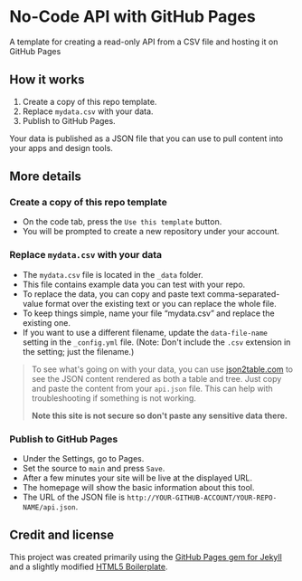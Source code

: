 # No-Code API with GitHub Pages

A template for creating a read-only API from a CSV file and hosting it on GitHub Pages

## How it works

1. Create a copy of this repo template.
2. Replace `mydata.csv` with your data.
3. Publish to GitHub Pages.

Your data is published as a JSON file that you can use to pull content into your apps and design tools.

## More details

### Create a copy of this repo template

- On the code tab, press the `Use this template` button.
- You will be prompted to create a new repository under your account.

### Replace `mydata.csv` with your data

- The `mydata.csv` file is located in the `_data` folder.
- This file contains example data you can test with your repo.
- To replace the data, you can copy and paste text comma-separated-value format over the existing text or you can replace the whole file.
- To keep things simple, name your file “mydata.csv” and replace the existing one.
- If you want to use a different filename, update the `data-file-name` setting in the `_config.yml` file. (Note: Don't include the `.csv` extension in the setting; just the filename.)

> To see what's going on with your data, you can use [json2table.com](http://json2table.com/) to see the JSON content rendered as both a table and tree. Just copy and paste the content from your `api.json` file. This can help with troubleshooting if something is not working.
>
> **Note this site is not secure so don't paste any sensitive data there.**

### Publish to GitHub Pages

- Under the Settings, go to Pages.
- Set the source to `main` and press `Save`.
- After a few minutes your site will be live at the displayed URL.
- The homepage will show the basic information about this tool.
- The URL of the JSON file is `http://YOUR-GITHUB-ACCOUNT/YOUR-REPO-NAME/api.json`.

## Credit and license
This project was created primarily using the [GitHub Pages gem for Jekyll](https://github.com/github/pages-gem) and a slightly modified [HTML5 Boilerplate](https://github.com/h5bp/html5-boilerplate).